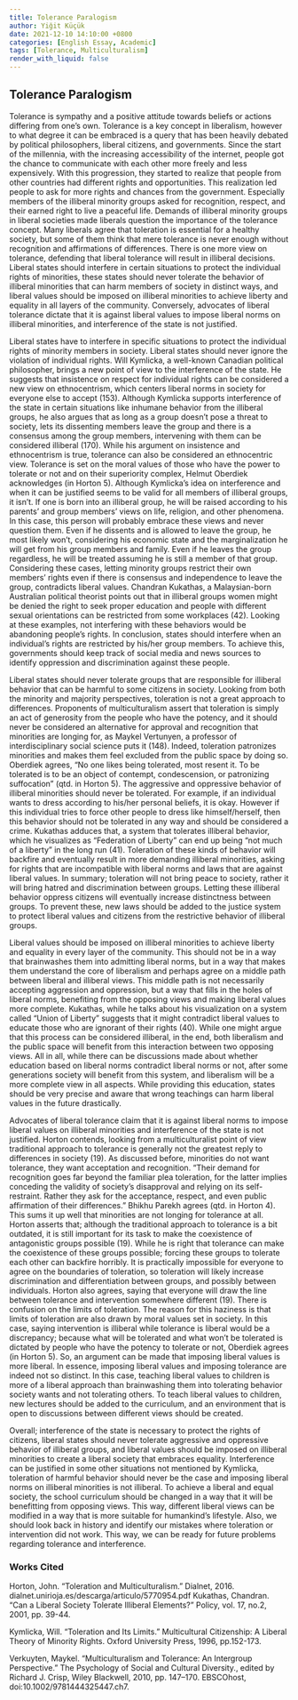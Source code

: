 ```yaml
---
title: Tolerance Paralogism
author: Yiğit Küçük
date: 2021-12-10 14:10:00 +0800
categories: [English Essay, Academic]
tags: [Tolerance, Multiculturalism]
render_with_liquid: false
---
```


## Tolerance Paralogism

Tolerance is sympathy and a positive attitude towards beliefs or actions differing from one’s own. Tolerance is a key concept in liberalism, however to what degree it can be embraced is a query that has been heavily debated by political philosophers, liberal citizens, and governments. Since the start of the millennia, with the increasing accessibility of the internet, people got the chance to communicate with each other more freely and less expensively. With this progression, they started to realize that people from other countries had different rights and opportunities. This realization led people to ask for more rights and chances from the government. Especially members of the illiberal minority groups asked for recognition, respect, and their earned right to live a peaceful life. Demands of illiberal minority groups in liberal societies made liberals question the importance of the tolerance concept. Many liberals agree that toleration is essential for a healthy society, but some of them think that mere tolerance is never enough without recognition and affirmations of differences. There is one more view on tolerance, defending that liberal tolerance will result in illiberal decisions. Liberal states should interfere in certain situations to protect the individual rights of minorities, these states should never tolerate the behavior of illiberal minorities that can harm members of society in distinct ways, and liberal values should be imposed on illiberal minorities to achieve liberty and equality in all layers of the community. Conversely, advocates of liberal tolerance dictate that it is against liberal values to impose liberal norms on illiberal minorities, and interference of the state is not justified.

Liberal states have to interfere in specific situations to protect the individual rights of minority members in society. Liberal states should never ignore the violation of individual rights. Will Kymlicka, a well-known Canadian political philosopher, brings a new point of view to the interference of the state. He suggests that insistence on respect for individual rights can be considered a new view on ethnocentrism, which centers liberal norms in society for everyone else to accept
(153). Although Kymlicka supports interference of the state in certain situations like inhumane behavior from the illiberal groups, he also argues that as long as a group doesn’t pose a threat to society, lets its dissenting members leave the group and there is a consensus among the group members, intervening with them can be considered illiberal (170). While his argument on insistence and ethnocentrism is true, tolerance can also be considered an ethnocentric view. Tolerance is set on the moral values of those who have the power to tolerate or not and on their superiority complex, Helmut Oberdiek acknowledges (in Horton 5). Although Kymlicka’s idea on interference and when it can be justified seems to be valid for all members of illiberal groups, it isn’t. If one is born into an illiberal group, he will be raised according to his parents’ and group members’ views on life, religion, and other phenomena. In this case, this person will probably embrace these views and never question them. Even if he dissents and is allowed to leave the group, he most likely won’t, considering his economic state and the marginalization he will get from his group members and family. Even if he leaves the group regardless, he will be treated assuming he is still a member of that group. Considering these cases, letting minority groups restrict their own members’ rights even if there is consensus and independence to leave the 
group, contradicts liberal values. Chandran Kukathas, a Malaysian-born Australian political theorist points out that in illiberal groups women might be denied the right to seek proper education and people with different sexual orientations can be restricted from some workplaces (42). Looking at these examples, not interfering with these behaviors would be abandoning people’s rights. In conclusion, states should interfere when an individual’s rights are restricted by his/her group members. To achieve this, governments should keep track of social media and news sources to identify oppression and discrimination against these people.

Liberal states should never tolerate groups that are responsible for illiberal behavior that can be harmful to some citizens in society. Looking from both the minority and majority perspectives, toleration is not a great approach to differences. Proponents of multiculturalism assert that toleration is simply an act of generosity from the people who have the potency, and it should never be considered an alternative for approval and recognition that minorities are longing for, as Maykel Vertunyen, a professor of interdisciplinary social science puts it (148). Indeed, toleration patronizes minorities and makes them feel excluded from the public space by doing so. Oberdiek agrees, “No one likes being tolerated, most resent it. To be tolerated is to be an object of contempt, condescension, or patronizing suffocation”
(qtd. in Horton 5). The aggressive and oppressive behavior of illiberal minorities should never be tolerated. For example, if an individual wants to dress according to his/her personal beliefs, it is okay. However if this individual tries to force other people to dress like himself/herself, then this behavior should not be tolerated in any way and should be considered a crime. Kukathas adduces that, a system that tolerates illiberal behavior, which he visualizes as “Federation of Liberty” can end up being “not much of a liberty” in the long run (41). Toleration of these kinds of behavior will backfire and eventually result in more demanding illiberal minorities, asking for rights that are incompatible with liberal norms and laws that are against liberal values. In summary; toleration will not bring peace to society, rather it will bring hatred and discrimination between groups. Letting these illiberal behavior oppress citizens will eventually increase distinctness between groups. To prevent these, new laws should be added to the justice system to protect liberal values and citizens from the restrictive behavior of illiberal groups.

Liberal values should be imposed on illiberal minorities to achieve liberty and equality in every layer of the community. This should not be in a way that brainwashes them into admitting liberal norms, but in a way that makes them understand the core of liberalism and perhaps agree on a middle path between liberal and illiberal views. This middle path is not necessarily accepting aggression and oppression, but a way that fills in the holes of liberal norms, benefiting from the opposing views and making liberal values more complete. Kukathas, while he talks about his visualization on a system called “Union of Liberty” suggests that it might contradict liberal values to educate those who are ignorant of their rights (40). While one might argue that this process can be considered illiberal, in the end, both liberalism and the public space will benefit from this interaction between two opposing views. All in all, while there can be discussions made about whether education based on liberal norms contradict liberal norms or not, after some generations society will benefit from this system, and liberalism will be a more complete view in all aspects. While providing this education, states should be very precise and aware that wrong teachings can harm liberal values in the future drastically.

Advocates of liberal tolerance claim that it is against liberal norms to impose liberal values on illiberal minorities and interference of the state is not justified.
Horton contends, looking from a multiculturalist point of view traditional approach to tolerance is generally not the greatest reply to differences in society (19). As discussed before, minorities do not want tolerance, they want acceptation and recognition. “Their demand for recognition goes far beyond the familiar plea
toleration, for the latter implies conceding the validity of society’s disapproval and relying on its self-restraint. Rather they ask for the acceptance, respect, and even
public affirmation of their differences.” Bhikhu Parekh agrees (qtd. in Horton 4). This sums it up well that minorities are not longing for tolerance at all. Horton asserts that; although the traditional approach to tolerance is a bit outdated, it is still important for its task to make the coexistence of antagonistic groups possible (19). While he is right that tolerance can make the coexistence of these groups possible; forcing these groups to tolerate each other can backfire horribly. It is practically impossible for everyone to agree on the boundaries of toleration, so toleration will likely increase discrimination and differentiation between groups, and possibly between individuals. Horton also agrees, saying that everyone will draw the line between tolerance and intervention somewhere different (19). There is confusion on the limits of toleration.
The reason for this haziness is that limits of toleration are also drawn by moral values set in society. In this case, saying intervention is illiberal while tolerance is liberal would be a discrepancy; because what will be tolerated and what won’t be tolerated is dictated by people who have the potency to tolerate or not, Oberdiek agrees (in Horton 5). So, an argument can be made that imposing liberal values is more liberal. In essence, imposing liberal values and imposing tolerance are indeed not so distinct. In this case, teaching liberal values to children is more of a liberal approach than brainwashing them into tolerating behavior society wants and not tolerating others. To teach liberal values to children, new lectures should be added to the curriculum, and an environment that is open to discussions between different views should be created.

Overall; interference of the state is necessary to protect the rights of citizens, liberal states should never tolerate aggressive and oppressive behavior of illiberal groups, and liberal values should be imposed on illiberal minorities to create a liberal society that embraces equality. Interference can be justified in some other situations not mentioned by Kymlicka, toleration of harmful behavior should never be the case and imposing liberal norms on illiberal minorities is not illiberal. To achieve a liberal and equal society, the school curriculum should be changed in a way that it will be benefitting from opposing views. This way, different liberal views can be modified in a way that is more suitable for humankind’s lifestyle. Also, we should look back in history and identify our mistakes where toleration or intervention did not work. This way, we can be ready for future problems regarding tolerance and interference.


### Works Cited

Horton, John. “Toleration and Multiculturalism.” Dialnet, 2016. dialnet.unirioja.es/descarga/articulo/5770954.pdf Kukathas, Chandran. “Can a Liberal Society Tolerate Illiberal Elements?” Policy, vol. 17, no.2, 2001, pp. 39-44.

Kymlicka, Will. “Toleration and Its Limits.” Multicultural Citizenship: A Liberal Theory of Minority Rights. Oxford University Press, 1996, pp.152-173.

Verkuyten, Maykel. “Multiculturalism and Tolerance: An Intergroup Perspective.” The Psychology of Social and Cultural Diversity., edited by Richard J. Crisp, Wiley Blackwell, 2010, pp. 147–170. EBSCOhost, doi:10.1002/9781444325447.ch7.
